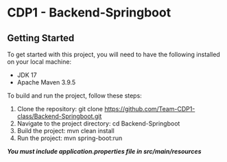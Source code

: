 # CDP1 - Backend-Springboot

## Getting Started
To get started with this project, you will need to have the following installed on your local machine:
- JDK 17
- Apache Maven 3.9.5

To build and run the project, follow these steps:
1. Clone the repository: git clone https://github.com/Team-CDP1-class/Backend-Springboot.git
2. Navigate to the project directory: cd Backend-Springboot
3. Build the project: mvn clean install
4. Run the project: mvn spring-boot:run
   
***You must include application.properties file in src/main/resources***
